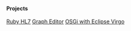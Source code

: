#### Projects

[Ruby HL7](https://github.com/randysecrist/ruby-hl7)
[Graph Editor](https://github.com/randysecrist/GEdit)
[OSGi with Eclipse Virgo](http://prezi.com/deesf7bthmil/osgi-with-eclipse-virgo)